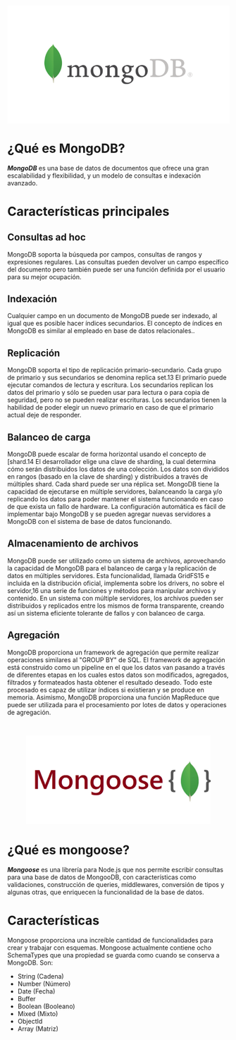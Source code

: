 <p align="center" style="background: white;">
    <img src="./assets/mongodb.png" />
</p>

# ¿Qué es MongoDB?

***MongoDB*** es una base de datos de documentos que ofrece una gran escalabilidad y flexibilidad, y un modelo de consultas e indexación avanzado.


# Características principales

## Consultas ad hoc

MongoDB soporta la búsqueda por campos, consultas de rangos y expresiones regulares. Las consultas pueden devolver un campo específico del documento pero también puede ser una función definida por el usuario para su mejor ocupación.

## Indexación

Cualquier campo en un documento de MongoDB puede ser indexado, al igual que es posible hacer índices secundarios. El concepto de índices en MongoDB es similar al empleado en base de datos relacionales..

## Replicación

MongoDB soporta el tipo de replicación primario-secundario. Cada grupo de primario y sus secundarios se denomina replica set.13​ El primario puede ejecutar comandos de lectura y escritura. Los secundarios replican los datos del primario y sólo se pueden usar para lectura o para copia de seguridad, pero no se pueden realizar escrituras. Los secundarios tienen la habilidad de poder elegir un nuevo primario en caso de que el primario actual deje de responder.

## Balanceo de carga

MongoDB puede escalar de forma horizontal usando el concepto de [shard.14​ El desarrollador elige una clave de sharding, la cual determina cómo serán distribuidos los datos de una colección. Los datos son divididos en rangos (basado en la clave de sharding) y distribuidos a través de múltiples shard. Cada shard puede ser una réplica set. MongoDB tiene la capacidad de ejecutarse en múltiple servidores, balanceando la carga y/o replicando los datos para poder mantener el sistema funcionando en caso de que exista un fallo de hardware. La configuración automática es fácil de implementar bajo MongoDB y se pueden agregar nuevas servidores a MongoDB con el sistema de base de datos funcionando.

## Almacenamiento de archivos

MongoDB puede ser utilizado como un sistema de archivos, aprovechando la capacidad de MongoDB para el balanceo de carga y la replicación de datos en múltiples servidores. Esta funcionalidad, llamada GridFS15​ e incluida en la distribución oficial, implementa sobre los drivers, no sobre el servidor,16​ una serie de funciones y métodos para manipular archivos y contenido. En un sistema con múltiple servidores, los archivos pueden ser distribuidos y replicados entre los mismos de forma transparente, creando así un sistema eficiente tolerante de fallos y con balanceo de carga.

## Agregación

MongoDB proporciona un framework de agregación que permite realizar operaciones similares al "GROUP BY" de SQL. El framework de agregación está construido como un pipeline en el que los datos van pasando a través de diferentes etapas en los cuales estos datos son modificados, agregados, filtrados y formateados hasta obtener el resultado deseado. Todo este procesado es capaz de utilizar índices si existieran y se produce en memoria. Asimismo, MongoDB proporciona una función MapReduce que puede ser utilizada para el procesamiento por lotes de datos y operaciones de agregación.

<p>&nbsp;</p>

<p align="center">
  <img height="200" src="./assets/mongoose.png" />
</p>

# ¿Qué es mongoose?

***Mongoose*** es una librería para Node.js que nos permite escribir consultas para una base de datos de MongooDB, con características como validaciones, construcción de queries, middlewares, conversión de tipos y algunas otras, que enriquecen la funcionalidad de la base de datos.

# Características

Mongoose proporciona una increíble cantidad de funcionalidades para crear y trabajar con esquemas. Mongoose actualmente contiene ocho SchemaTypes que una propiedad se guarda como cuando se conserva a MongoDB. Son:

- String (Cadena)
- Number (Número)
- Date (Fecha)
- Buffer
- Boolean (Booleano)
- Mixed (Mixto)
- ObjectId
- Array (Matriz)